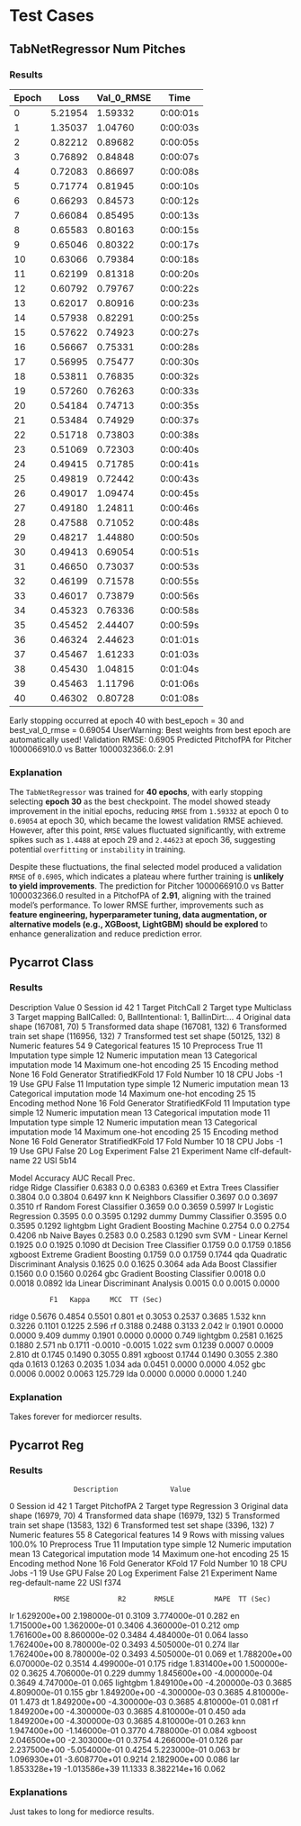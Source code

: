 # Test Cases

## TabNetRegressor Num Pitches

### Results 

| Epoch  | Loss    | Val_0_RMSE | Time     |
|--------|--------|-----------|---------|
| 0      | 5.21954 | 1.59332   | 0:00:01s |
| 1      | 1.35037 | 1.04760   | 0:00:03s |
| 2      | 0.82212 | 0.89682   | 0:00:05s |
| 3      | 0.76892 | 0.84848   | 0:00:07s |
| 4      | 0.72083 | 0.86697   | 0:00:08s |
| 5      | 0.71774 | 0.81945   | 0:00:10s |
| 6      | 0.66293 | 0.84573   | 0:00:12s |
| 7      | 0.66084 | 0.85495   | 0:00:13s |
| 8      | 0.65583 | 0.80163   | 0:00:15s |
| 9      | 0.65046 | 0.80322   | 0:00:17s |
| 10     | 0.63066 | 0.79384   | 0:00:18s |
| 11     | 0.62199 | 0.81318   | 0:00:20s |
| 12     | 0.60792 | 0.79767   | 0:00:22s |
| 13     | 0.62017 | 0.80916   | 0:00:23s |
| 14     | 0.57938 | 0.82291   | 0:00:25s |
| 15     | 0.57622 | 0.74923   | 0:00:27s |
| 16     | 0.56667 | 0.75331   | 0:00:28s |
| 17     | 0.56995 | 0.75477   | 0:00:30s |
| 18     | 0.53811 | 0.76835   | 0:00:32s |
| 19     | 0.57260 | 0.76263   | 0:00:33s |
| 20     | 0.54184 | 0.74713   | 0:00:35s |
| 21     | 0.53484 | 0.74929   | 0:00:37s |
| 22     | 0.51718 | 0.73803   | 0:00:38s |
| 23     | 0.51069 | 0.72303   | 0:00:40s |
| 24     | 0.49415 | 0.71785   | 0:00:41s |
| 25     | 0.49819 | 0.72442   | 0:00:43s |
| 26     | 0.49017 | 1.09474   | 0:00:45s |
| 27     | 0.49180 | 1.24811   | 0:00:46s |
| 28     | 0.47588 | 0.71052   | 0:00:48s |
| 29     | 0.48217 | 1.44880   | 0:00:50s |
| 30     | 0.49413 | 0.69054   | 0:00:51s |
| 31     | 0.46650 | 0.73037   | 0:00:53s |
| 32     | 0.46199 | 0.71578   | 0:00:55s |
| 33     | 0.46017 | 0.73879   | 0:00:56s |
| 34     | 0.45323 | 0.76336   | 0:00:58s |
| 35     | 0.45452 | 2.44407   | 0:00:59s |
| 36     | 0.46324 | 2.44623   | 0:01:01s |
| 37     | 0.45467 | 1.61233   | 0:01:03s |
| 38     | 0.45430 | 1.04815   | 0:01:04s |
| 39     | 0.45463 | 1.11796   | 0:01:06s |
| 40     | 0.46302 | 0.80728   | 0:01:08s |


Early stopping occurred at epoch 40 with best_epoch = 30 and best_val_0_rmse = 0.69054
 UserWarning: Best weights from best epoch are automatically used!
Validation RMSE: 0.6905
Predicted PitchofPA for Pitcher 1000066910.0 vs Batter 1000032366.0: 2.91


### Explanation

The `TabNetRegressor` was trained for **40 epochs**, with early stopping selecting **epoch 30** as the best checkpoint. The model showed steady improvement in the initial epochs, reducing `RMSE` from `1.59332` at epoch 0 to `0.69054` at epoch 30, which became the lowest validation RMSE achieved. However, after this point, `RMSE` values fluctuated significantly, with extreme spikes such as `1.4488` at epoch 29 and `2.44623` at epoch 36, suggesting potential `overfitting` or `instability` in training.

Despite these fluctuations, the final selected model produced a validation `RMSE` of `0.6905`, which indicates a plateau where further training is **unlikely to yield improvements**. The prediction for Pitcher 1000066910.0 vs Batter 1000032366.0 resulted in a PitchofPA of **2.91**, aligning with the trained model’s performance. To lower RMSE further, improvements such as **feature engineering, hyperparameter tuning, data augmentation, or alternative models (e.g., XGBoost, LightGBM) should be explored** to enhance generalization and reduce prediction error.


## Pycarrot Class

### Results
 Description                                              Value
0                    Session id                                                 42
1                        Target                                          PitchCall
2                   Target type                                         Multiclass
3                Target mapping  BallCalled: 0, BallIntentional: 1, BallinDirt:...
4           Original data shape                                       (167081, 70)
5        Transformed data shape                                      (167081, 132)
6   Transformed train set shape                                      (116956, 132)
7    Transformed test set shape                                       (50125, 132)
8              Numeric features                                                 54
9          Categorical features                                                 15
10                   Preprocess                                               True
11              Imputation type                                             simple
12           Numeric imputation                                               mean
13       Categorical imputation                                               mode
14     Maximum one-hot encoding                                                 25
15              Encoding method                                               None
16               Fold Generator                                    StratifiedKFold
17                  Fold Number                                                 10
18                     CPU Jobs                                                 -1
19                      Use GPU                                              False
11              Imputation type                                             simple
12           Numeric imputation                                               mean
13       Categorical imputation                                               mode
14     Maximum one-hot encoding                                                 25
15              Encoding method                                               None
16               Fold Generator                                    StratifiedKFold
11              Imputation type                                             simple
12           Numeric imputation                                               mean
13       Categorical imputation                                               mode
11              Imputation type                                             simple
12           Numeric imputation                                               mean
13       Categorical imputation                                               mode
14     Maximum one-hot encoding                                                 25
15              Encoding method                                               None
16               Fold Generator                                    StratifiedKFold
17                  Fold Number                                                 10
18                     CPU Jobs                                                 -1
19                      Use GPU                                              False
20               Log Experiment                                              False
21              Experiment Name                                   clf-default-name
22                          USI                                               5b14



Model  Accuracy  AUC  Recall   Prec.  \
ridge                    Ridge Classifier    0.6383  0.0  0.6383  0.6369
et                 Extra Trees Classifier    0.3804  0.0  0.3804  0.6497
knn                K Neighbors Classifier    0.3697  0.0  0.3697  0.3510
rf               Random Forest Classifier    0.3659  0.0  0.3659  0.5997
lr                    Logistic Regression    0.3595  0.0  0.3595  0.1292
dummy                    Dummy Classifier    0.3595  0.0  0.3595  0.1292
lightgbm  Light Gradient Boosting Machine    0.2754  0.0  0.2754  0.4206
nb                            Naive Bayes    0.2583  0.0  0.2583  0.1290
svm                   SVM - Linear Kernel    0.1925  0.0  0.1925  0.1090
dt               Decision Tree Classifier    0.1759  0.0  0.1759  0.1856
xgboost         Extreme Gradient Boosting    0.1759  0.0  0.1759  0.1744
qda       Quadratic Discriminant Analysis    0.1625  0.0  0.1625  0.3064
ada                  Ada Boost Classifier    0.1560  0.0  0.1560  0.0264
gbc          Gradient Boosting Classifier    0.0018  0.0  0.0018  0.0892
lda          Linear Discriminant Analysis    0.0015  0.0  0.0015  0.0000

              F1   Kappa     MCC  TT (Sec)
ridge     0.5676  0.4854  0.5501     0.801
et        0.3053  0.2537  0.3685     1.532
knn       0.3226  0.1101  0.1225     2.596
rf        0.3188  0.2488  0.3133     2.042
lr        0.1901  0.0000  0.0000     9.409
dummy     0.1901  0.0000  0.0000     0.749
lightgbm  0.2581  0.1625  0.1880     2.571
nb        0.1711 -0.0010 -0.0015     1.022
svm       0.1239  0.0007  0.0009     2.810
dt        0.1745  0.1490  0.3055     0.891
xgboost   0.1744  0.1490  0.3055     2.380
qda       0.1613  0.1263  0.2035     1.034
ada       0.0451  0.0000  0.0000     4.052
gbc       0.0006  0.0002  0.0063   125.729
lda       0.0000  0.0000  0.0000     1.240

### Explanation
Takes forever for mediorcer results.


## Pycarrot Reg

### Results

                    Description             Value
0                    Session id                42
1                        Target         PitchofPA
2                   Target type        Regression
3           Original data shape       (16979, 70)
4        Transformed data shape      (16979, 132)
5   Transformed train set shape      (13583, 132)
6    Transformed test set shape       (3396, 132)
7              Numeric features                55
8          Categorical features                14
9      Rows with missing values            100.0%
10                   Preprocess              True
11              Imputation type            simple
12           Numeric imputation              mean
13       Categorical imputation              mode
14     Maximum one-hot encoding                25
15              Encoding method              None
16               Fold Generator             KFold
17                  Fold Number                10
18                     CPU Jobs                -1
19                      Use GPU             False
20               Log Experiment             False
21              Experiment Name  reg-default-name
22                          USI              f374

               RMSE            R2       RMSLE          MAPE  TT (Sec)
lr        1.629200e+00  2.198000e-01   0.3109  3.774000e-01     0.282
en        1.715000e+00  1.362000e-01   0.3406  4.360000e-01     0.212
omp       1.761600e+00  8.860000e-02   0.3484  4.484000e-01     0.064
lasso     1.762400e+00  8.780000e-02   0.3493  4.505000e-01     0.274
llar      1.762400e+00  8.780000e-02   0.3493  4.505000e-01     0.069
et        1.788200e+00  6.070000e-02   0.3514  4.499000e-01     0.175
ridge     1.831400e+00  1.500000e-02   0.3625  4.706000e-01     0.229
dummy     1.845600e+00 -4.000000e-04   0.3649  4.747000e-01     0.065
lightgbm  1.849100e+00 -4.200000e-03   0.3685  4.809000e-01     0.155
gbr       1.849200e+00 -4.300000e-03   0.3685  4.810000e-01     1.473
dt        1.849200e+00 -4.300000e-03   0.3685  4.810000e-01     0.081
rf        1.849200e+00 -4.300000e-03   0.3685  4.810000e-01     0.450
ada       1.849200e+00 -4.300000e-03   0.3685  4.810000e-01     0.263
knn       1.947400e+00 -1.146000e-01   0.3770  4.788000e-01     0.084
xgboost   2.046500e+00 -2.303000e-01   0.3754  4.266000e-01     0.126
par       2.237500e+00 -5.054000e-01   0.4254  5.223000e-01     0.063
br        1.096930e+01 -3.608770e+01   0.9214  2.182900e+00     0.086
lar       1.853328e+19 -1.013586e+39  11.1333  8.382214e+16     0.062

### Explanations

Just takes to long for mediorce results.